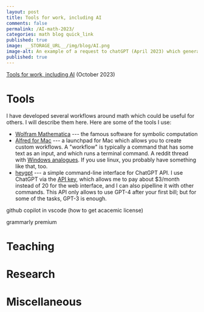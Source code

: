 ```yaml
---
layout: post
title: Tools for work, including AI
comments: false
permalink: /AI-math-2023/
categories: math blog quick_link
published: true
image: __STORAGE_URL__/img/blog/AI.png
image-alt: An example of a request to chatGPT (April 2023) which generated the tikz code for a picture I put into a paper with minimal modifications (Figure 5 on page 31 in arXiv:2305.17747)
published: true
---
```


<div><a href="{{site.url}}/AI-math-2023/">Tools for work, including AI</a> (October 2023)</div>
<!--more-->


<h1 class="mb-4 mt-4">Tools</h1>

I have developed several workflows around math which could be useful for others. I will describe them here. Here are some of the tools I use:

- [Wolfram Mathematica](https://www.wolfram.com/mathematica/) --- the famous software for symbolic computation
- [Alfred for Mac](https://www.alfredapp.com/) --- a launchpad for Mac which allows you to create custom workflows. A "workflow" is typically a command that has some text as an input, and which runs a terminal command. A reddit thread with [Windows analogues](https://www.reddit.com/r/windows/comments/5pek48/is_there_an_equivalent_for_windows_to_macs_alfred/). If you use linux, you probably have something like that, too.
- [heygpt](https://github.com/fuyufjh/heygpt) --- a simple command-line interface for ChatGPT API. I use ChatGPT via the [API key](https://help.openai.com/en/articles/7039783-how-can-i-access-the-chatgpt-api), which allows me to pay about \$3/month instead of 20 for the web interface, and I can also pipelline it with other commands. This API only allows to use GPT-4 after your first bill; but for some of the tasks, GPT-3 is enough.

github copilot in vscode (how to get acacemic license)

grammarly premium








<h1 class="mb-4 mt-4">Teaching</h1>

<h1 class="mb-4 mt-4">Research</h1>

<h1 class="mb-4 mt-4">Miscellaneous</h1>


<br />